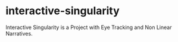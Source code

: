 # interactive-singularity
Interactive Singularity is a Project with Eye Tracking and Non Linear Narratives.
